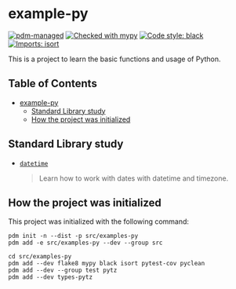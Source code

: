 # example-py

[![pdm-managed](https://img.shields.io/badge/pdm-managed-blueviolet)](https://pdm.fming.dev)
[![Checked with mypy](https://www.mypy-lang.org/static/mypy_badge.svg)](https://mypy-lang.org/)
[![Code style: black](https://img.shields.io/badge/code%20style-black-000000.svg)](https://github.com/psf/black)
[![Imports: isort](https://img.shields.io/badge/%20imports-isort-%231674b1?style=flat&labelColor=ef8336)](https://pycqa.github.io/isort/)

This is a project to learn the basic functions and usage of Python.

## Table of Contents <!-- omit in toc -->

- [example-py](#example-py)
  - [Standard Library study](#standard-library-study)
  - [How the project was initialized](#how-the-project-was-initialized)


## Standard Library study

- [`datetime`](./tests/libraries/datetimes/)
  > Learn how to work with dates with datetime and timezone.


## How the project was initialized

This project was initialized with the following command:

```shell
pdm init -n --dist -p src/examples-py
pdm add -e src/examples-py --dev --group src

cd src/examples-py
pdm add --dev flake8 mypy black isort pytest-cov pyclean
pdm add --dev --group test pytz
pdm add --dev types-pytz
```
